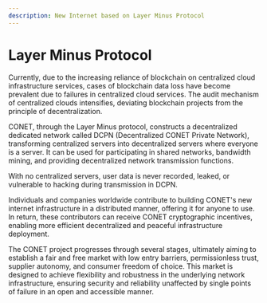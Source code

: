```yaml
---
description: New Internet based on Layer Minus Protocol
---
```


# Layer Minus Protocol

Currently, due to the increasing reliance of blockchain on centralized cloud infrastructure services, cases of blockchain data loss have become prevalent due to failures in centralized cloud services. The audit mechanism of centralized clouds intensifies, deviating blockchain projects from the principle of decentralization.

CONET, through the Layer Minus protocol, constructs a decentralized dedicated network called DCPN (Decentralized CONET Private Network), transforming centralized servers into decentralized servers where everyone is a server. It can be used for participating in shared networks, bandwidth mining, and providing decentralized network transmission functions.

With no centralized servers, user data is never recorded, leaked, or vulnerable to hacking during transmission in DCPN.

Individuals and companies worldwide contribute to building CONET's new internet infrastructure in a distributed manner, offering it for anyone to use. In return, these contributors can receive CONET cryptographic incentives, enabling more efficient decentralized and peaceful infrastructure deployment.

The CONET project progresses through several stages, ultimately aiming to establish a fair and free market with low entry barriers, permissionless trust, supplier autonomy, and consumer freedom of choice. This market is designed to achieve flexibility and robustness in the underlying network infrastructure, ensuring security and reliability unaffected by single points of failure in an open and accessible manner.
